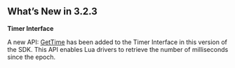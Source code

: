 
## What’s New in 3.2.3


**Timer Interface**

A new API: [GetTime][1] has been added to the Timer Interface in this version of the SDK. This API enables Lua drivers to retrieve the number of milliseconds since the epoch. 

[1]:	https://jubilant-tribble-08123904.pages.github.io/#gettime